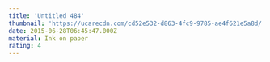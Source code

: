 ```yaml
---
title: 'Untitled 484'
thumbnail: 'https://ucarecdn.com/cd52e532-d863-4fc9-9785-ae4f621e5a8d/'
date: 2015-06-28T06:45:47.000Z
material: Ink on paper
rating: 4
---
```

